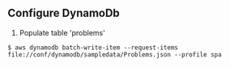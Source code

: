 ## Configure DynamoDb
1. Populate table 'problems'

```
$ aws dynamodb batch-write-item --request-items file://conf/dynamodb/sampledata/Problems.json --profile spa
```